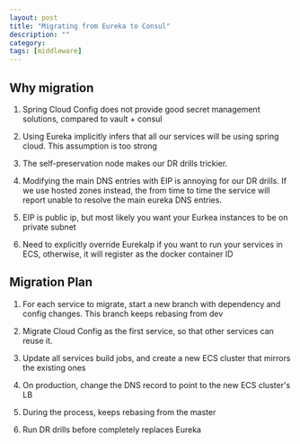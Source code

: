 ```yaml
---
layout: post
title: "Migrating from Eureka to Consul" 
description: ""
category: 
tags: [middleware]
---
```


Why migration
------------

1. Spring Cloud Config does not provide good secret management solutions, compared to vault + consul

2. Using Eureka implicitly infers that all our services will be using spring cloud. This assumption is too strong

3. The self-preservation node makes our DR drills trickier.

4. Modifying the main DNS entries with EIP is annoying for our DR drills. If we use hosted zones instead, the from time to time the service will report unable to resolve the main eureka DNS entries.

5. EIP is public ip, but most likely you want your Eurkea instances to be on private subnet

6. Need to explicitly override EurekaIp if you want to run your services in ECS, otherwise, it will register as the docker container ID


Migration Plan
---------
1. For each service to migrate, start a new branch with dependency and config changes. This branch keeps rebasing from dev

2. Migrate Cloud Config as the first service, so that other services can reuse it.

3. Update all services build jobs, and create a new ECS cluster that mirrors the existing ones 

4. On production, change the DNS record to point to the new ECS cluster's LB

5. During the process, keeps rebasing from the master

6. Run DR drills before completely replaces Eureka

